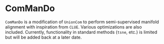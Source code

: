 # ComManDo
`ComManDo` is a modification of `UnionCom` to perform semi-supervised manifold alignment with inspiration from `CLUE`.  Various optimizations are also included.  Currently, functionality in standard methods (`tsne`, etc.) is limited but will be added back at a later date.
